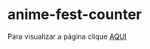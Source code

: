 # anime-fest-counter

Para visualizar a página clique [AQUI](https://jhonatancassante.github.io/anime-fest-counter/)
